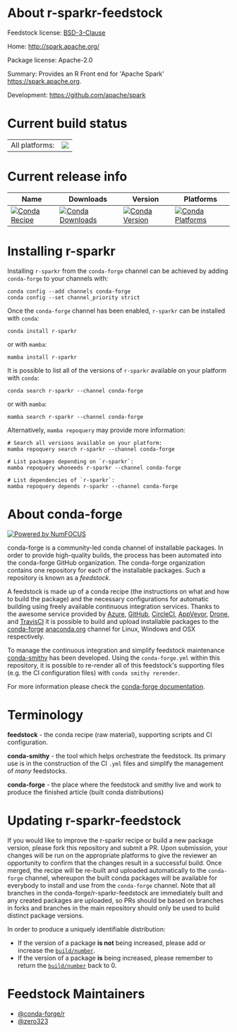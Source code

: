 About r-sparkr-feedstock
========================

Feedstock license: [BSD-3-Clause](https://github.com/conda-forge/r-sparkr-feedstock/blob/main/LICENSE.txt)

Home: http://spark.apache.org/

Package license: Apache-2.0

Summary: Provides an R Front end for 'Apache Spark' <https://spark.apache.org>.

Development: https://github.com/apache/spark

Current build status
====================


<table><tr><td>All platforms:</td>
    <td>
      <a href="https://dev.azure.com/conda-forge/feedstock-builds/_build/latest?definitionId=14834&branchName=main">
        <img src="https://dev.azure.com/conda-forge/feedstock-builds/_apis/build/status/r-sparkr-feedstock?branchName=main">
      </a>
    </td>
  </tr>
</table>

Current release info
====================

| Name | Downloads | Version | Platforms |
| --- | --- | --- | --- |
| [![Conda Recipe](https://img.shields.io/badge/recipe-r--sparkr-green.svg)](https://anaconda.org/conda-forge/r-sparkr) | [![Conda Downloads](https://img.shields.io/conda/dn/conda-forge/r-sparkr.svg)](https://anaconda.org/conda-forge/r-sparkr) | [![Conda Version](https://img.shields.io/conda/vn/conda-forge/r-sparkr.svg)](https://anaconda.org/conda-forge/r-sparkr) | [![Conda Platforms](https://img.shields.io/conda/pn/conda-forge/r-sparkr.svg)](https://anaconda.org/conda-forge/r-sparkr) |

Installing r-sparkr
===================

Installing `r-sparkr` from the `conda-forge` channel can be achieved by adding `conda-forge` to your channels with:

```
conda config --add channels conda-forge
conda config --set channel_priority strict
```

Once the `conda-forge` channel has been enabled, `r-sparkr` can be installed with `conda`:

```
conda install r-sparkr
```

or with `mamba`:

```
mamba install r-sparkr
```

It is possible to list all of the versions of `r-sparkr` available on your platform with `conda`:

```
conda search r-sparkr --channel conda-forge
```

or with `mamba`:

```
mamba search r-sparkr --channel conda-forge
```

Alternatively, `mamba repoquery` may provide more information:

```
# Search all versions available on your platform:
mamba repoquery search r-sparkr --channel conda-forge

# List packages depending on `r-sparkr`:
mamba repoquery whoneeds r-sparkr --channel conda-forge

# List dependencies of `r-sparkr`:
mamba repoquery depends r-sparkr --channel conda-forge
```


About conda-forge
=================

[![Powered by
NumFOCUS](https://img.shields.io/badge/powered%20by-NumFOCUS-orange.svg?style=flat&colorA=E1523D&colorB=007D8A)](https://numfocus.org)

conda-forge is a community-led conda channel of installable packages.
In order to provide high-quality builds, the process has been automated into the
conda-forge GitHub organization. The conda-forge organization contains one repository
for each of the installable packages. Such a repository is known as a *feedstock*.

A feedstock is made up of a conda recipe (the instructions on what and how to build
the package) and the necessary configurations for automatic building using freely
available continuous integration services. Thanks to the awesome service provided by
[Azure](https://azure.microsoft.com/en-us/services/devops/), [GitHub](https://github.com/),
[CircleCI](https://circleci.com/), [AppVeyor](https://www.appveyor.com/),
[Drone](https://cloud.drone.io/welcome), and [TravisCI](https://travis-ci.com/)
it is possible to build and upload installable packages to the
[conda-forge](https://anaconda.org/conda-forge) [anaconda.org](https://anaconda.org/)
channel for Linux, Windows and OSX respectively.

To manage the continuous integration and simplify feedstock maintenance
[conda-smithy](https://github.com/conda-forge/conda-smithy) has been developed.
Using the ``conda-forge.yml`` within this repository, it is possible to re-render all of
this feedstock's supporting files (e.g. the CI configuration files) with ``conda smithy rerender``.

For more information please check the [conda-forge documentation](https://conda-forge.org/docs/).

Terminology
===========

**feedstock** - the conda recipe (raw material), supporting scripts and CI configuration.

**conda-smithy** - the tool which helps orchestrate the feedstock.
                   Its primary use is in the construction of the CI ``.yml`` files
                   and simplify the management of *many* feedstocks.

**conda-forge** - the place where the feedstock and smithy live and work to
                  produce the finished article (built conda distributions)


Updating r-sparkr-feedstock
===========================

If you would like to improve the r-sparkr recipe or build a new
package version, please fork this repository and submit a PR. Upon submission,
your changes will be run on the appropriate platforms to give the reviewer an
opportunity to confirm that the changes result in a successful build. Once
merged, the recipe will be re-built and uploaded automatically to the
`conda-forge` channel, whereupon the built conda packages will be available for
everybody to install and use from the `conda-forge` channel.
Note that all branches in the conda-forge/r-sparkr-feedstock are
immediately built and any created packages are uploaded, so PRs should be based
on branches in forks and branches in the main repository should only be used to
build distinct package versions.

In order to produce a uniquely identifiable distribution:
 * If the version of a package **is not** being increased, please add or increase
   the [``build/number``](https://docs.conda.io/projects/conda-build/en/latest/resources/define-metadata.html#build-number-and-string).
 * If the version of a package **is** being increased, please remember to return
   the [``build/number``](https://docs.conda.io/projects/conda-build/en/latest/resources/define-metadata.html#build-number-and-string)
   back to 0.

Feedstock Maintainers
=====================

* [@conda-forge/r](https://github.com/conda-forge/r/)
* [@zero323](https://github.com/zero323/)

